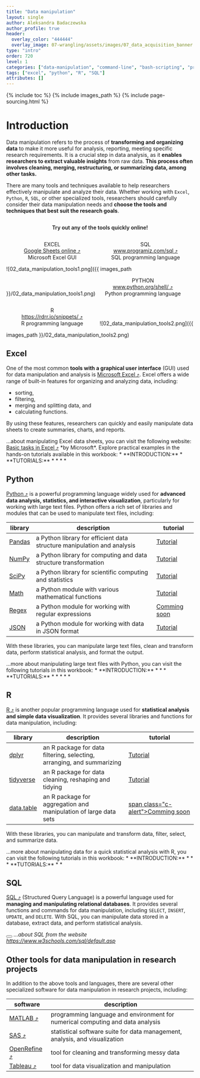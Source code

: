 ```yaml
---
title: "Data manipulation"
layout: single
author: Aleksandra Badaczewska
author_profile: true
header:
  overlay_color: "444444"
  overlay_image: 07-wrangling/assets/images/07_data_acquisition_banner.png
type: "intro"
order: 720
level: 1
categories: ["data-manipulation", "command-line", "bash-scripting", "programming"]
tags: ["excel", "python", "R", "SQL"]
attributes: []
---
```


{% include toc %}
{% include images_path %}
{% include page-sourcing.html %}


# Introduction

Data manipulation refers to the process of **transforming and organizing data** to make it more useful for analysis, reporting, meeting specific research requirements. It is a crucial step in data analysis, as it **enables researchers to extract valuable insights** from raw data. <b class="c-required">This process often involves cleaning, merging, restructuring, or summarizing data, among other tasks.</b>

There are many tools and techniques available to help researchers effectively manipulate and analyze their data. Whether working with `Excel`, `Python`, `R`, `SQL`, or other specialized tools, researchers should carefully consider their data manipulation needs and **choose the tools and techniques that best suit the research goals**.

<p align="center" style="width:100%; display:inline-block; font-weight:600">Try out any of the tools quickly online!</p>
<p align="center" style="width:49%; display:inline-block;">
  EXCEL<br>
  <a href="https://www.google.com/sheets/about/" target="_blank">Google Sheets online  ⤴</a><br>
  Microsoft Excel GUI
</p>
<p align="center" style="width:49%; display:inline-block;">
  SQL <br>
  <a href="https://www.programiz.com/sql/online-compiler/" target="_blank">www.programiz.com/sql  ⤴</a><br>
  SQL programming language
</p>
![02_data_manipulation_tools1.png]({{ images_path }}/02_data_manipulation_tools1.png)


<p align="center" style="width:49%; display:inline-block;">
  PYTHON <br>
  <a href="https://www.python.org/shell/" target="_blank">www.python.org/shell/  ⤴</a><br>
  Python programming language
</p>
<p align="center" style="width:49%; display:inline-block;">
  R <br>
  <a href="https://rdrr.io/snippets/" target="_blank">https://rdrr.io/snippets/  ⤴</a><br>
  R programming language
</p>
![02_data_manipulation_tools2.png]({{ images_path }}/02_data_manipulation_tools2.png)


## Excel

One of the most common **tools with a graphical user interface** (GUI) used for data manipulation and analysis is <a href="https://www.microsoft.com/en-us/microsoft-365/excel" target="_blank">Microsoft Excel  ⤴</a>. Excel offers a wide range of built-in features for organizing and analyzing data, including:
* sorting,
* filtering,
* merging and splitting data, and
* calculating functions.

By using these features, researchers can quickly and easily manipulate data sheets to create summaries, charts, and reports.

<div class="more" markdown="1">
...about manipulating Excel data sheets, you can visit the following website: <a href="https://support.microsoft.com/en-us/office/basic-tasks-in-excel-dc775dd1-fa52-430f-9c3c-d998d1735fca" target="_blank">Basic tasks in Excel  ⤴</a> *by Microsoft*. <base class="mb">
Explore practical examples in the hands-on tutorials available in this workbook:
* **INTRODUCTION:** <a class="t-links" href="721.1"></a>
* **TUTORIALS:**
  * <a class="t-links" href="721.2"></a>
  * <a class="t-links" href="721.3"></a>
  * <a class="t-links" href="721.4"></a>
  * <a class="t-links" href="721.5"></a>
</div>


## Python

<a href="https://www.python.org/shell/" target="_blank">Python  ⤴</a> is a powerful programming language widely used for **advanced data analysis, statistics, and interactive visualization**, particularly for working with large text files. Python offers a rich set of libraries and modules that can be used to manipulate text files, including:

| library | description | tutorial |
|---------|-------------|----------|
|<a href="https://pandas.pydata.org/" target="_blank">Pandas</a>               |a Python library for efficient data structure manipulation and analysis|<a class="t-links" href="536" btn='true'>Tutorial</a>|
|<a href="https://numpy.org/" target="_blank">NumPy</a>                        |a Python library for computing and data structure transformation       |<a class="t-links" href="537" btn='true'>Tutorial</a>|
|<a href="https://www.scipy.org/" target="_blank">SciPy</a>                    |a Python library for scientific computing and statistics               |<a class="t-links" href="538" btn='true'>Tutorial</a>|
|<a href="https://docs.python.org/3/library/math.html" target="_blank">Math</a>|a Python module with various mathematical functions                    |<a class="t-links" href="535" btn='true'>Tutorial</a>|
|<a href="https://docs.python.org/3/library/re.html" target="_blank">Regex</a> |a Python module for working with regular expressions                   |<a class="t-links" href="" btn='true'><span class="c-alert">Comming soon</span></a>|
|<a href="https://docs.python.org/3/library/json.html" target="_blank">JSON</a>|a Python module for working with data in JSON format                   |<a class="t-links" href="534" btn='true'>Tutorial</a>|

With these libraries, you can manipulate large text files, clean and transform data, perform statistical analysis, and format the output.

<div class="more" markdown="1">
...more about manipulating large text files with Python, you can visit the following tutorials in this workbook:
* **INTRODUCTION:**
  * <a class="t-links" href="420"></a>
  * <a class="t-links" href="531"></a>
* **TUTORIALS:**
  * <a class="t-links" href="423"></a>
  * <a class="t-links" href="533"></a>
  * <a class="t-links" href="722.1"></a>
  * <a class="t-links" href="731"></a>
  * <a class="t-links" href="822.01"></a>
</div>


## R

<a href="https://www.r-project.org" target="_blank">R  ⤴</a> is another popular programming language used for **statistical analysis and simple data visualization**. It provides several libraries and functions for data manipulation, including:

| library | description | tutorial |
|---------|-------------|----------|
|<a href="https://dplyr.tidyverse.org/" target="_blank">dplyr</a>                                   |an R package for data filtering, selecting, arranging, and summarizing |<a class="t-links" href="545" btn='true'>Tutorial</a>|
|<a href="https://tidyr.tidyverse.org/" target="_blank">tidyverse</a>                               |an R package for data cleaning, reshaping and tidying                  |<a class="t-links" href="546" btn='true'>Tutorial</a>|
|<a href="https://cran.r-project.org/web/packages/data.table/vignettes/datatable-intro.html" target="_blank">data.table</a> |an R package for aggregation and manipulation of large data sets     |<a class="t-links" href="547" btn='true'>span class="c-alert">Comming soon</span></a>|

With these libraries, you can manipulate and transform data, filter, select, and summarize data.

<div class="more" markdown="1">
...more about manipulating data for a quick statistical analysis with R, you can visit the following tutorials in this workbook:
* **INTRODUCTION:**
  * <a class="t-links" href="430"></a>
  * <a class="t-links" href="541"></a>
* **TUTORIALS:**
  * <a class="t-links" href="432"></a>
  * <a class="t-links" href="823.01"></a>
</div>


## SQL

<a href="https://www.w3schools.com/sql/sql_intro.asp" target="_blank">SQL  ⤴</a> (Structured Query Language) is a powerful language used for **managing and manipulating relational databases**. It provides several functions and commands for data manipulation, including `SELECT`, `INSERT`, `UPDATE`, and `DELETE`. With SQL, you can manipulate data stored in a database, extract data, and perform statistical analysis.

<button class="btn more"></button> *...about SQL from the website <a href="https://www.w3schools.com/sql/default.asp" target="_blank">https://www.w3schools.com/sql/default.asp</a>*


## Other tools for data manipulation in research projects

In addition to the above tools and languages, there are several other specialized software for data manipulation in research projects, including:

| software | description |
|----------|-------------|
|<a href="https://www.mathworks.com/products/matlab.html" target="_blank">MATLAB  ⤴</a> |programming language and environment for numerical computing and data analysis|
|<a href="https://www.sas.com/en_us/software.html" target="_blank">SAS  ⤴</a> |statistical software suite for data management, analysis, and visualization|
|<a href="https://openrefine.org/" target="_blank">OpenRefine  ⤴</a> |tool for cleaning and transforming messy data|
|<a href="https://www.tableau.com/" target="_blank">Tableau  ⤴</a> |tool for data visualization and manipulation|
